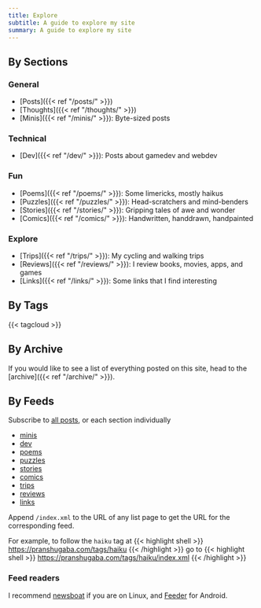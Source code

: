 ```yaml
---
title: Explore
subtitle: A guide to explore my site
summary: A guide to explore my site
---
```


## By Sections

### General

- [Posts]({{< ref "/posts/" >}}) 
- [Thoughts]({{< ref "/thoughts/" >}}) 
- [Minis]({{< ref "/minis/" >}}): Byte-sized posts

### Technical

- [Dev]({{< ref "/dev/" >}}): Posts about gamedev and webdev

### Fun

- [Poems]({{< ref "/poems/" >}}): Some limericks, mostly haikus
- [Puzzles]({{< ref "/puzzles/" >}}): Head-scratchers and mind-benders
- [Stories]({{< ref "/stories/" >}}): Gripping tales of awe and wonder
- [Comics]({{< ref "/comics/" >}}): Handwritten, handdrawn, handpainted

### Explore

- [Trips]({{< ref "/trips/" >}}): My cycling and walking trips
- [Reviews]({{< ref "/reviews/" >}}): I review books, movies, apps, and games
- [Links]({{< ref "/links/" >}}): Some links that I find interesting

## By Tags

{{< tagcloud >}}

## By Archive

If you would like to see a list of everything posted on this site, head to the [archive]({{< ref "/archive/" >}}).

## By Feeds

Subscribe to [all posts](/index.xml), or each section individually 

- [minis](/minis/index.xml)
- [dev](/dev/index.xml)
- [poems](/poems/index.xml)
- [puzzles](/puzzles/index.xml)
- [stories](/stories/index.xml)
- [comics](/comics/index.xml)
- [trips](/trips/index.xml)
- [reviews](/reviews/index.xml)
- [links](/links/index.xml)

Append `/index.xml` to the URL of any list page to get the URL for the corresponding feed. 

For example, to follow the `haiku` tag at 
{{< highlight shell >}}
https://pranshugaba.com/tags/haiku
{{< /highlight >}}
go to
{{< highlight shell >}}
https://pranshugaba.com/tags/haiku/index.xml
{{< /highlight >}}

### Feed readers

I recommend [newsboat](https://github.com/newsboat/newsboat) if you are on Linux, and [Feeder](https://f-droid.org/en/packages/com.nononsenseapps.feeder/) for Android.